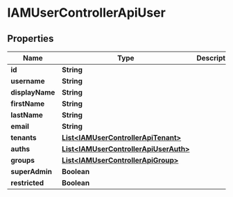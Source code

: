 

# IAMUserControllerApiUser


## Properties

| Name | Type | Description | Notes |
|------------ | ------------- | ------------- | -------------|
|**id** | **String** |  |  [optional] |
|**username** | **String** |  |  [optional] |
|**displayName** | **String** |  |  [optional] |
|**firstName** | **String** |  |  [optional] |
|**lastName** | **String** |  |  [optional] |
|**email** | **String** |  |  [optional] |
|**tenants** | [**List&lt;IAMUserControllerApiTenant&gt;**](IAMUserControllerApiTenant.md) |  |  [optional] |
|**auths** | [**List&lt;IAMUserControllerApiUserAuth&gt;**](IAMUserControllerApiUserAuth.md) |  |  [optional] |
|**groups** | [**List&lt;IAMUserControllerApiGroup&gt;**](IAMUserControllerApiGroup.md) |  |  [optional] |
|**superAdmin** | **Boolean** |  |  [optional] |
|**restricted** | **Boolean** |  |  [optional] |



